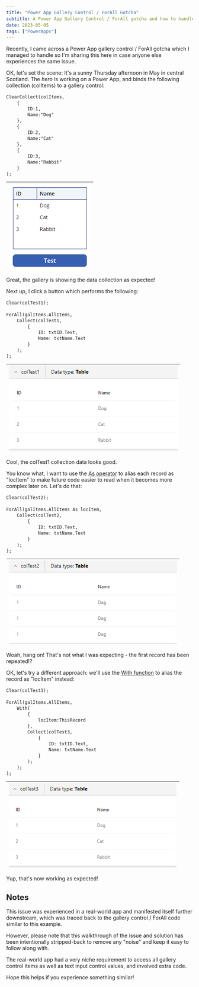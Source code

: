 ```yaml
---
title: "Power App Gallery Control / ForAll Gotcha"
subtitle: A Power App Gallery Control / ForAll gotcha and how to handle it
date: 2023-05-05
tags: ["PowerApps"]
---
```


Recently, I came across a Power App gallery control / ForAll gotcha which I managed to handle so I'm sharing this here in case anyone else experiences the same issue.

OK, let's set the scene: It's a sunny Thursday afternoon in May in central Scotland. The *hero* is working on a Power App, and binds the following collection (colItems) to a gallery control:

```
ClearCollect(colItems,
    {
        ID:1,
        Name:"Dog"
    },
    {
        ID:2,
        Name:"Cat"
    },
    {
        ID:3,
        Name:"Rabbit"
    }
);
```

|![Power App gallery control showing a collection of data.](/img/2023-05-05-power-app-gallery-forall-gotcha/power-app-gallery.png "Power App gallery control showing a collection of data.")|
|-|

Great, the gallery is showing the data collection as expected!

Next up, I click a button which performs the following:

```
Clear(colTest1);

ForAll(galItems.AllItems,
    Collect(colTest1,
        {
            ID: txtID.Text,
            Name: txtName.Text
        }
    );
);
```

|![colTest1 data.](/img/2023-05-05-power-app-gallery-forall-gotcha/colTest1.png "colTest1 data.")|
|-|

Cool, the colTest1 collection data looks good.

You know what, I want to use the [As operator](https://learn.microsoft.com/en-us/power-platform/power-fx/reference/operators#as-operator) to alias each record as "locItem" to make future code easier to read when it becomes more complex later on. Let's do that:

```
Clear(colTest2);

ForAll(galItems.AllItems As locItem,
    Collect(colTest2,
        {
            ID: txtID.Text,
            Name: txtName.Text
        }
    );
);
```

|![colTest2 data.](/img/2023-05-05-power-app-gallery-forall-gotcha/colTest2.png "colTest2 data.")|
|-|

Woah, hang on! That's not what I was expecting - the first record has been repeated!?

OK, let's try a different approach: we'll use the [With function](https://learn.microsoft.com/en-us/power-platform/power-fx/reference/function-with) to alias the record as "locItem" instead:

```
Clear(colTest3);

ForAll(galItems.AllItems,
    With(
        {
            locItem:ThisRecord
        },
        Collect(colTest3,
            {
                ID: txtID.Text,
                Name: txtName.Text
            }
        );
    );
);
```

|![colTest3 data.](/img/2023-05-05-power-app-gallery-forall-gotcha/colTest3.png "colTest3 data.")|
|-|

Yup, that's now working as expected!

## Notes

This issue was experienced in a real-world app and manifested itself further downstream, which was traced back to the gallery control / ForAll code similar to this example.

However, please note that this walkthrough of the issue and solution has been intentionally stripped-back to remove any "noise" and keep it easy to follow along with.

The real-world app had a very niche requirement to access all gallery control items as well as text input control values, and involved extra code.

Hope this helps if you experience something similar!